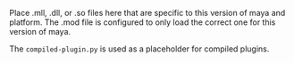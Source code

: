 Place .mll, .dll, or .so files here that are specific to this version of maya and platform.
The .mod file is configured to only load the correct one for this version of maya.

The `compiled-plugin.py` is used as a placeholder for compiled plugins.
